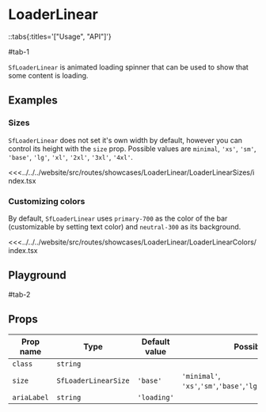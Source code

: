 # LoaderLinear

::tabs{:titles='["Usage", "API"]'}

#tab-1

`SfLoaderLinear` is animated loading spinner that can be used to show that some content is loading.

## Examples

### Sizes

`SfLoaderLinear` does not set it's own width by default, however you can control its height with the `size` prop. Possible values are `minimal`, `'xs'`, `'sm'`, `'base'`, `'lg'`, `'xl'`, `'2xl'`, `'3xl'`, `'4xl'`.

<Showcase showcase-name="LoaderLinear/LoaderLinearSizes" style="min-height:300px">

<<<../../../website/src/routes/showcases/LoaderLinear/LoaderLinearSizes/index.tsx

</Showcase>

### Customizing colors

By default, `SfLoaderLinear` uses `primary-700` as the color of the bar (customizable by setting text color) and `neutral-300` as its background.

<!--
You can change these values in your [Tailwind configuration](https://tailwindcss.com/docs/configuration#theme) or override them for a single element using [`important modifier`](https://tailwindcss.com/docs/configuration#important-modifier).
 -->

<!--
::tip
Learn more about [overriding default styles](/customization/overriding-default-styles) in Storefront UI.
::
 -->

<Showcase showcase-name="LoaderLinear/LoaderLinearColors">

<<<../../../website/src/routes/showcases/LoaderLinear/LoaderLinearColors/index.tsx

</Showcase>

<!--
## Accessibility notes

`SfLoaderLinear` uses `aria-live="polite"` to allow screen readers to read the loading status. This can be overriden by passing your own `aria-live` value to the component.

It's important to properly set `aria-label` for screen readers to read proper information while target component is loading. Default value is set to `loading`.
 -->

## Playground

<Generate class="playground" />

#tab-2

## Props

| Prop name   | Type                 | Default value | Possible values                                                           |
| ----------- | -------------------- | ------------- | ------------------------------------------------------------------------- |
| `class`     | `string`             |               |                                                                           |
| `size`      | `SfLoaderLinearSize` | `'base'`      | `'minimal'`, `'xs'`,`'sm'`,`'base'`,`'lg'`,`'xl'`,`'2xl'`,`'3xl'`,`'4xl'` |
| `ariaLabel` | `string`             | `'loading'`   |                                                                           |
